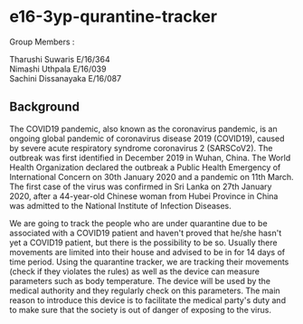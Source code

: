 # e16-3yp-qurantine-tracker

Group Members :

  Tharushi Suwaris E/16/364  
  Nimashi Uthpala  E/16/039  
  Sachini Dissanayaka E/16/087
  
 ## Background
 <p>The COVID19 pandemic, also known as the coronavirus pandemic, is an ongoing global pandemic of coronavirus disease 2019 (COVID19), caused by severe acute respiratory syndrome coronavirus 2 (SARSCoV2). The outbreak was first identified in December 2019 in Wuhan, China. The World Health Organization declared the outbreak a Public Health Emergency of International Concern on 30th January 2020 and a pandemic on 11th March. The first case of the virus was confirmed in Sri Lanka on 27th January 2020, after a 44-year-old Chinese woman from Hubei Province in China was admitted to the National Institute of Infection Diseases.</p>
 
  We are going to track the people who are under quarantine due to be associated with a COVID19 patient and haven't proved that he/she hasn't yet 
  a COVID19 patient, but there is the possibility to be so. 
  Usually there movements are limited into their house and advised to be in for 14 days of time period. Using the quarantine tracker, we are tracking
  their movements (check if they violates the rules) as well as the device can measure parameters such as body temperature.
  The device will be used by the medical authority and they regularly check on this parameters. 
  The main reason to introduce this device is to facilitate the medical party's duty and to make sure that the society is out of danger of exposing to the virus.
  

  
  
  
